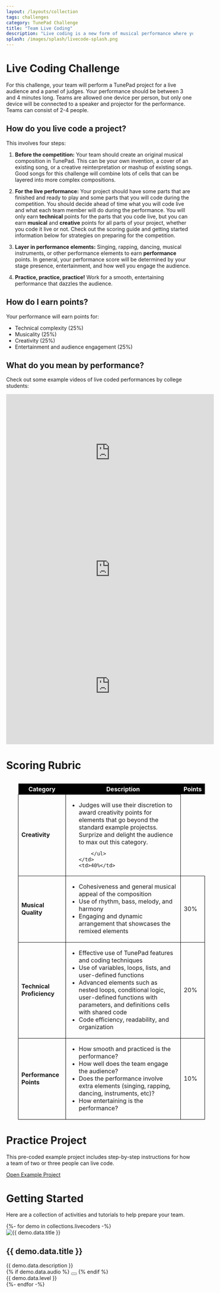 ```yaml
---
layout: /layouts/collection
tags: challenges
category: TunePad Challenge
title: "Team Live Coding"
description: "Live coding is a new form of musical performance where you write code in real-time to create multi-layered compositions for a live audience. Live coding can also feature vocals, rap, instruments, dance, and computer-generated graphics and video."
splash: /images/splash/livecode-splash.png
---
```


# Live Coding Challenge

For this challenge, your team will perform a TunePad project for a live audience and a panel of judges. Your performance should be between 3 and 4 minutes long. Teams are allowed one device per person, but only one device will be connected to a speaker and projector for the performance. Teams can consist of 2-4 people.

## How do you live code a project?

This involves four steps:

1. **Before the competition:** Your team should create an original musical composition in TunePad. This can be your own invention, a cover of an existing song, or a creative reinterpretation or mashup of existing songs. Good songs for this challenge will combine lots of cells that can be layered into more complex compositions.

2. **For the live performance:** Your project should have some parts that are finished and ready to play and some parts that you will code during the competition. You should decide ahead of time what you will code live and what each team member will do during the performance. You will only earn **technical** points for the parts that you code live, but you can earn **musical** and **creative** points for all parts of your project, whether you code it live or not. Check out the scoring guide and getting started information below for strategies on preparing for the competition.

3. **Layer in performance elements:** Singing, rapping, dancing, musical instruments, or other performance elements to earn **performance** points. In general, your performance score will be determined by your stage presence, entertainment, and how well you engage the audience.

4. **Practice, practice, practice!** Work for a smooth, entertaining performance that dazzles the audience.

## How do I earn points?

Your performance will earn points for:
- Technical complexity (25%)
- Musicality (25%)
- Creativity (25%)
- Entertainment and audience engagement (25%)

## What do you mean by performance?

Check out some example videos of live coded performances by college students:

<iframe width="560" height="315" src="https://www.youtube.com/embed/9U_IefZwg78?si=rRnnI07OTCYXeVbz" title="YouTube video player" class="noprint" frameborder="0" allow="accelerometer; autoplay; clipboard-write; encrypted-media; gyroscope; picture-in-picture; web-share" referrerpolicy="strict-origin-when-cross-origin" allowfullscreen></iframe>

<iframe width="560" height="315" src="https://www.youtube.com/embed/pIDOIghttmE?si=6elQCrx9HCTOhpbx" title="YouTube video player" class="noprint" frameborder="0" allow="accelerometer; autoplay; clipboard-write; encrypted-media; gyroscope; picture-in-picture; web-share" referrerpolicy="strict-origin-when-cross-origin" allowfullscreen></iframe>

<iframe width="560" height="315" src="https://www.youtube.com/embed/wJZRxe9oKZQ?si=oAVYNMwu-PiRjXXY" title="YouTube video player" class="noprint" frameborder="0" allow="accelerometer; autoplay; clipboard-write; encrypted-media; gyroscope; picture-in-picture; web-share" referrerpolicy="strict-origin-when-cross-origin" allowfullscreen></iframe>

# Scoring Rubric

<style>
    table.rubric {
        max-width: 100%;
        border-collapse: collapse;
        margin: 2rem;
    }
    table.rubric th {
        background-color: black;
        color: white;
    }
    table.rubric td {
        border: 1px solid black;
    }
</style>

<table class="rubric">
<tr>
    <th>Category</th>
    <th>Description</th>
    <th>Points</th>
</tr>
<tr>
    <td><b>Creativity</b></td>
    <td>
        <ul>
            <li>Judges will use their discretion to award creativity points for elements that go beyond the standard example projectss. Surprize and delight the audience to max out this category.</li>
            
        </ul>
    </td>
    <td>40%</td>
</tr>
<tr>
    <td><b>Musical Quality</b></td>
    <td>
        <ul>
            <li>Cohesiveness and general musical appeal of the composition</li>
            <li>Use of rhythm, bass, melody, and harmony</li>
            <li>Engaging and dynamic arrangement that showcases the remixed elements</li>
        </ul>
    </td>
    <td>30%</td>
</tr>
<tr>
    <td><b>Technical Proficiency</b></td>
    <td>
        <ul>
            <li>Effective use of TunePad features and coding techniques</li>
            <li>Use of variables, loops, lists, and user-defined functions</li>
            <li>Advanced elements such as nested loops, conditional logic, user-defined functions with parameters, and definitions cells with shared code</li>
            <li>Code efficiency, readability, and organization</li>
        </ul>
    </td>
    <td>20%</td>
</tr>
<tr>
    <td><b>Performance Points</b></td>
    <td>
        <ul>
            <li>How smooth and practiced is the performance?</li>
            <li>How well does the team engage the audience?</li>
            <li>Does the performance involve extra elements (singing, rapping, dancing, instruments, etc)?</li>
            <li>How entertaining is the performance?</li>
        </ul>
    </td>
    <td>10%</td>
</tr>
</table>

# Practice Project

This pre-coded example project includes step-by-step instructions for how a team of two or three people can live code.

[Open Example Project](https://tunepad.com/project/58633)

# Getting Started

Here are a collection of activities and tutorials to help prepare your team.


<section class="highlights">
    <div class="vcards">
    {%- for demo in collections.livecoders -%}
        <div class="vcard" data-url="{{ demo.url }}">
            <div class="card-image">
                <img src="{{ demo.data.splash }}" alt="{{ demo.data.title }}">
            </div>
            <div class="card-info">
                <h1>{{ demo.data.title }}</h1>
                <div class="summary">{{ demo.data.description }}</div>
            </div>
            {% if demo.data.audio %}
            <button class="card-audio-button">
                <i class="fas fa-play"></i>
                <audio src="{{ demo.data.audio }}" class="audio-preview"></audio>
            </button>
            {% endif %}
            <div class="level-badge">{{ demo.data.level }}</div>
        </div>
    {%- endfor -%}
    </div>
</section>